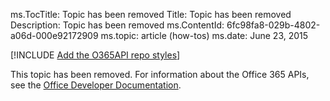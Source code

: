 ms.TocTitle: Topic has been removed
Title: Topic has been removed
Description: Topic has been removed
ms.ContentId: 6fc98fa8-029b-4802-a06d-000e92172909
ms.topic: article (how-tos)
ms.date: June 23, 2015

[!INCLUDE [Add the O365API repo styles](../includes/controls/addo365apistyles.xml)]

This topic has been removed. For information about the Office 365 APIs, see the [Office Developer Documentation](https://msdn.microsoft.com/en-us/office/).

